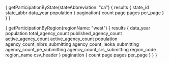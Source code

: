 {
  getParticipationByState(stateAbbreviation: "ca") {
    results {
      state_id
      state_abbr
      data_year
      population
    }
    pagination{
    	count
      page
      pages
      per_page
    }
  }
}

{
  getParticipationByRegion(regionName: "west") {
    results {
      data_year
      population
      total_agency_count
      published_agency_count
      active_agency_count
      active_agency_count
      population
      agency_count_nibrs_submitting
      agency_count_leoka_submitting
      agency_count_pe_submitting
      agency_count_srs_submitting
      region_code
      region_name
      csv_header
    }
    pagination {
      count
      page
      pages
      per_page
    }
  }
}